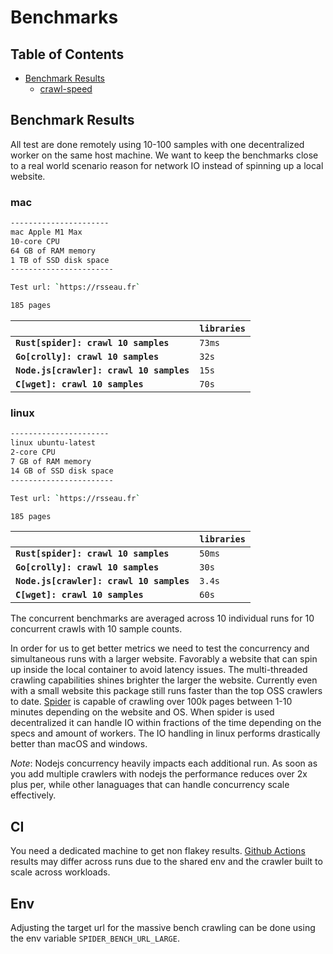 # Benchmarks

## Table of Contents

- [Benchmark Results](#benchmark-results)
  - [crawl-speed](#crawl-speed)

## Benchmark Results

All test are done remotely using 10-100 samples with one decentralized worker on the same host machine. We want to keep the benchmarks close to a real world scenario reason for network IO instead of spinning up a local website.

### mac

```sh
----------------------
mac Apple M1 Max
10-core CPU
64 GB of RAM memory
1 TB of SSD disk space
-----------------------

Test url: `https://rsseau.fr`

185 pages
```

|                                          | `libraries` |
| :--------------------------------------- | :---------- |
| **`Rust[spider]: crawl 10 samples`**     | `73ms`      |
| **`Go[crolly]: crawl 10 samples`**       | `32s`       |
| **`Node.js[crawler]: crawl 10 samples`** | `15s`       |
| **`C[wget]: crawl 10 samples`**          | `70s`       |

### linux

```sh
----------------------
linux ubuntu-latest
2-core CPU
7 GB of RAM memory
14 GB of SSD disk space
-----------------------

Test url: `https://rsseau.fr`

185 pages
```

|                                          | `libraries` |
| :--------------------------------------- | :---------- |
| **`Rust[spider]: crawl 10 samples`**     | `50ms`      |
| **`Go[crolly]: crawl 10 samples`**       | `30s`       |
| **`Node.js[crawler]: crawl 10 samples`** | `3.4s`      |
| **`C[wget]: crawl 10 samples`**          | `60s`       |

The concurrent benchmarks are averaged across 10 individual runs for 10 concurrent crawls with 10 sample counts.

In order for us to get better metrics we need to test the concurrency and simultaneous runs with a larger website. Favorably a website that can spin up inside the local container to avoid latency issues. The multi-threaded crawling capabilities shines brighter the larger the website.
Currently even with a small website this package still runs faster than the top OSS crawlers to date. [Spider](https://github.com/spider-rs/spider/tree/main/spider) is capable of crawling over 100k pages between 1-10 minutes depending on the website and OS. When spider is used decentralized it can handle IO within fractions of the time depending on the specs and amount of workers. The IO handling in linux performs drastically better than macOS and windows.

_Note_: Nodejs concurrency heavily impacts each additional run. As soon as you add multiple crawlers with nodejs the performance reduces over 2x plus per, while other lanaguages that can handle concurrency scale effectively.

## CI

You need a dedicated machine to get non flakey results. [Github Actions](https://github.com/spider-rs/spider/actions) results may differ across runs due to the shared env and the crawler built to scale across workloads.

## Env

Adjusting the target url for the massive bench crawling can be done using the env variable `SPIDER_BENCH_URL_LARGE`.
